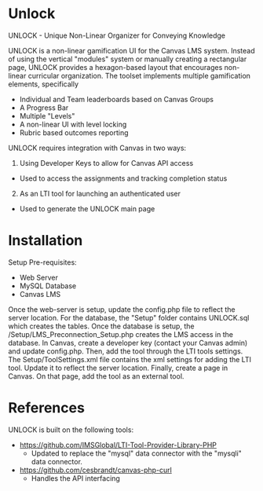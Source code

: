 # Unlock
UNLOCK - Unique Non-Linear Organizer for Conveying Knowledge

UNLOCK is a non-linear gamification UI for the Canvas LMS system.  Instead of using the vertical "modules" system or manually creating a rectangular page, UNLOCK provides a hexagon-based layout that encourages non-linear curricular organization. The toolset implements multiple gamification elements, specifically
- Individual and Team leaderboards based on Canvas Groups
- A Progress Bar
- Multiple "Levels"
- A non-linear UI with level locking
- Rubric based outcomes reporting

UNLOCK requires integration with Canvas in two ways:
1) Using Developer Keys to allow for Canvas API access
  - Used to access the assignments and tracking completion status
2) As an LTI tool for launching an authenticated user
  - Used to generate the UNLOCK main page

# Installation

Setup Pre-requisites:
- Web Server
- MySQL Database
- Canvas LMS

Once the web-server is setup, update the config.php file to reflect the server location.
For the database, the "Setup" folder contains UNLOCK.sql which creates the tables.
Once the database is setup, the /Setup/LMS_Preconnection_Setup.php creates the LMS access in the database.
In Canvas, create a developer key (contact your Canvas admin) and update config.php.
Then, add the tool through the LTI tools settings.  The Setup/ToolSettings.xml file contains the xml settings for adding the LTI tool.  Update it to reflect the server location.
Finally, create a page in Canvas.  On that page, add the tool as an external tool.


# References
UNLOCK is built on the following tools:
- https://github.com/IMSGlobal/LTI-Tool-Provider-Library-PHP
  - Updated to replace the "mysql" data connector with the "mysqli" data connector.
- https://github.com/cesbrandt/canvas-php-curl
  - Handles the API interfacing

